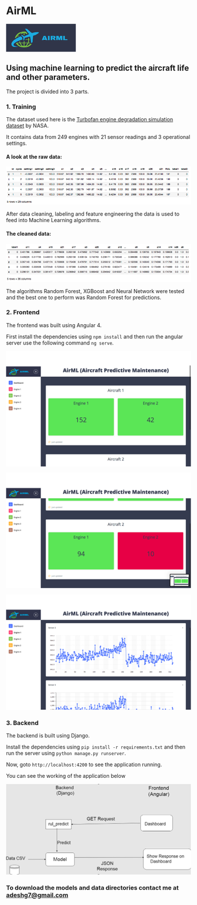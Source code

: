 # AirML

![Logo](docs/logo.png)

## Using machine learning to predict the aircraft life and other parameters.

The project is divided into 3 parts. 

### 1. Training 

  The dataset used here is the [Turbofan engine degradation simulation dataset](https://ti.arc.nasa.gov/dev/tech/dash/groups/pcoe/prognostic-data-repository/#turbofan) by NASA.
  
  It contains data from 249 engines with 21 sensor readings and 3 operational settings.

  #### A look at the raw data:

  ![Raw Data](docs/raw_data.png)
  
  After data cleaning, labeling and feature engineering the data is used to feed into Machine Learning algorithms.
    
  #### The cleaned data:
  
  ![Cleaned Data](docs/cleaned_data.png)
  
  The algorithms Random Forest, XGBoost and Neural Network were tested and the best one to perform was Random Forest for predictions.

### 2. Frontend

  The frontend was built using Angular 4.
  
  First install the dependencies using  `npm install`  and then run the angular server use the following command  `ng serve`.
  

  ![](docs/demo.png)
  

  ![](docs/demo1.png)
  

  ![](docs/demo2.png)


### 3. Backend

The backend is built using Django.
  
Install the dependencies using   `pip install -r requirements.txt`   and then run the server using  `python manage.py runserver`.

Now, goto  `http://localhost:4200`  to see the application running.

You can see the working of the application below


![](docs/flowchart.png)


### To download the models and data directories contact me at adeshg7@gmail.com
